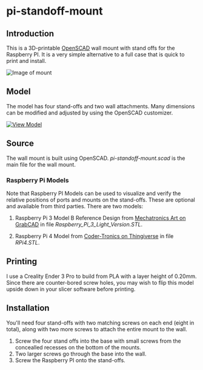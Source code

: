 # pi-standoff-mount

## Introduction

This is a 3D-printable [OpenSCAD](https://openscad.org/) wall mount with stand offs for the Raspberry PI. It is a very simple alternative to a full case that is quick to print and install.

![Image of mount](../media/media/mount-view.jpg?raw=true)

## Model

The model has four stand-offs and two wall attachments. Many dimensions can be modified and adjusted by using the OpenSCAD customizer.

[![View Model](../media/media/pi-standoff-mount.icon.png)](../media/media/pi-standoff-mount.stl "View Model of PI Standoff Mount")
 
## Source

The wall mount is built using OpenSCAD. _pi-standoff-mount.scad_ is the main file for the wall mount.

### Raspberry Pi Models

Note that Raspberry PI Models can be used to visualize and verify the relative positions of ports and mounts on the stand-offs. These are optional and available from third parties. There are two models:

1. Raspberry Pi 3 Model B Reference Design from [Mechatronics Art on GrabCAD](https://grabcad.com/library/raspberry-pi-3-reference-design-model-b-rpi-raspberrypi-raspberry-pi-1) in file _Raspberry_Pi_3_Light_Version.STL_.

2. Raspberry Pi 4 Model from [Coder-Tronics on Thingiverse](https://www.thingiverse.com/thing:3732868) in file _RPi4.STL_.

## Printing

I use a Creality Ender 3 Pro to build from PLA with a layer height of 0.20mm. Since there are counter-bored screw holes, you may wish to flip this model upside down in your slicer software before printing.

## Installation

You'll need four stand-offs with two matching screws on each end (eight in total), along with two more screws to attach the entire mount to the wall.  

1. Screw the four stand offs into the base with small screws from the concealled recesses on the bottom of the mounts.
2. Two larger screws go through the base into the wall.
3. Screw the Raspberry PI onto the stand-offs.
